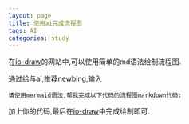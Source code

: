 ```yaml
---
layout: page
title: 使用ai完成流程图
tags: AI
categories: study
---
```


在[io-draw](https://www.iodraw.com/codechart/)的网站中,可以使用简单的md语法绘制流程图.

通过给与ai,推荐newbing,输入

    请使用mermaid语法,帮我完成以下代码的流程图markdown代码:

加上你的代码,最后在[io-draw](https://www.iodraw.com/codechart/)中完成绘制即可.
